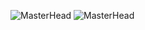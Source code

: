 ![MasterHead](![banner](https://github.com/pxolsen/pxolsen/assets/121891212/1e1f51ad-29a6-4eab-ab0b-3576c04b28cb))
![MasterHead](https://gifdb.com/images/high/coding-skills-loading-dk68v8z0hevjpuiv.gif)
